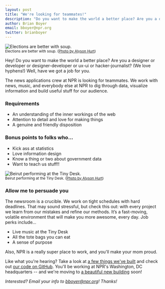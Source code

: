 ```yaml
---
layout: post
title: "We're looking for teammates!"
description: "Do you want to make the world a better place? Are you a designer or developer or designer-developer or ux-ui or hacker-journalist? (We love hyphens!) Well, have we got a job for you."
author: Brian Boyer
email: bboyer@npr.org
twitter: brianboyer
---
```

![Elections are better with soup.](/img/posts/team-soup.jpg)<br/>
<small>Elections are better with soup. (<a href="http://instagram.com/p/RnoKv_Jq6e/">Photo by Alyson Hurt</a>)</small>

Hey! Do you want to make the world a better place? Are you a designer or developer or designer-developer or ux-ui or hacker-journalist? (We love hyphens!) Well, have we got a job for you.

The news applications crew at NPR is looking for teammates. We work with news, music, and everybody else at NPR to dig through data, visualize information and build useful stuff for our audience.

### Requirements

* An understanding of the inner workings of the web
* Attention to detail and love for making things
* A genuine and friendly disposition

### Bonus points to folks who...

* Kick ass at statistics
* Love information design
* Know a thing or two about government data
* Want to teach us stuff!!

![Beirut performing at the Tiny Desk.](/img/posts/beirut.jpg)<br/>
<small>Beirut performing at the Tiny Desk. (<a href="http://www.flickr.com/photos/alykat/5830037351/">Photo by Alyson Hurt</a>)</small>

### Allow me to persuade you

The newsroom is a crucible. We work on tight schedules with hard deadlines. That may sound stressful, but check this out: with every project we learn from our mistakes and refine our methods. It’s a fast-moving, volatile environment that will make you more awesome, every day. Job perks include...

* Live music at the Tiny Desk
* All the tote bags you can eat
* A sense of purpose

Also, NPR is a really super place to work, and you'll make your mom proud.

Like what you're hearing? Take a look at [a few things we've built](/2012/11/21/weather-elections-roundup.html) and check out [our code on GitHub](http://github.com/nprapps). You'll be working at NPR's Washington, DC headquarters -- and we're moving to [a beautiful new building](http://www.popville.com/2012/08/future-home-of-npr-looking-really-good/) soon!

_Interested? Email your info to [bboyer@npr.org](mailto:bboyer@npr.org)! Thanks!_
